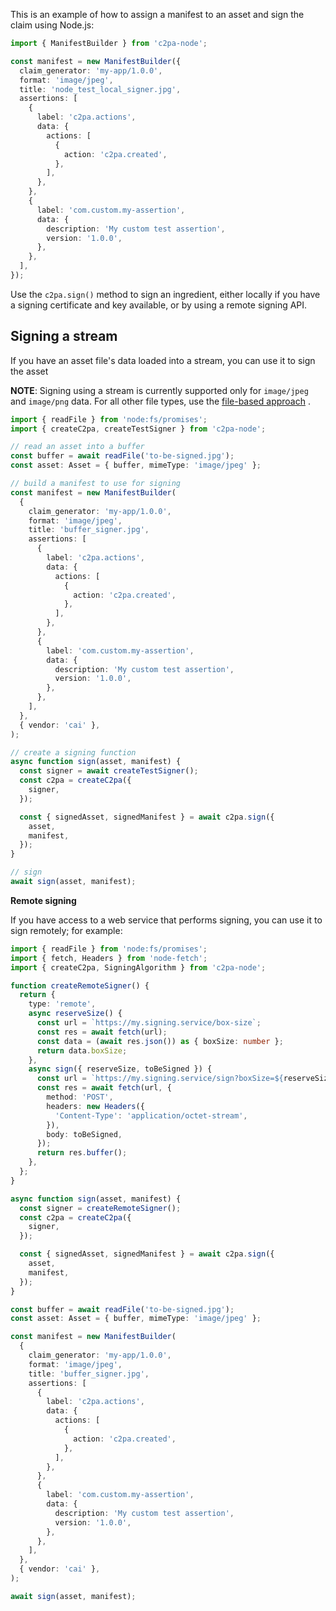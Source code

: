 This is an example of how to assign a manifest to an asset and sign the claim using Node.js:

```ts
import { ManifestBuilder } from 'c2pa-node';

const manifest = new ManifestBuilder({
  claim_generator: 'my-app/1.0.0',
  format: 'image/jpeg',
  title: 'node_test_local_signer.jpg',
  assertions: [
    {
      label: 'c2pa.actions',
      data: {
        actions: [
          {
            action: 'c2pa.created',
          },
        ],
      },
    },
    {
      label: 'com.custom.my-assertion',
      data: {
        description: 'My custom test assertion',
        version: '1.0.0',
      },
    },
  ],
});
```

Use the `c2pa.sign()` method to sign an ingredient, either locally if you have a signing certificate and key available, or by using a remote signing API.

## Signing a stream

If you have an asset file's data loaded into a stream, you can use it to sign the asset

**NOTE**: Signing using a stream is currently supported only for `image/jpeg` and `image/png` data. For all other file types, use the [file-based approach](#signing-files) .

```ts
import { readFile } from 'node:fs/promises';
import { createC2pa, createTestSigner } from 'c2pa-node';

// read an asset into a buffer
const buffer = await readFile('to-be-signed.jpg');
const asset: Asset = { buffer, mimeType: 'image/jpeg' };

// build a manifest to use for signing
const manifest = new ManifestBuilder(
  {
    claim_generator: 'my-app/1.0.0',
    format: 'image/jpeg',
    title: 'buffer_signer.jpg',
    assertions: [
      {
        label: 'c2pa.actions',
        data: {
          actions: [
            {
              action: 'c2pa.created',
            },
          ],
        },
      },
      {
        label: 'com.custom.my-assertion',
        data: {
          description: 'My custom test assertion',
          version: '1.0.0',
        },
      },
    ],
  },
  { vendor: 'cai' },
);

// create a signing function
async function sign(asset, manifest) {
  const signer = await createTestSigner();
  const c2pa = createC2pa({
    signer,
  });

  const { signedAsset, signedManifest } = await c2pa.sign({
    asset,
    manifest,
  });
}

// sign
await sign(asset, manifest);
```

**Remote signing**

If you have access to a web service that performs signing, you can use it to sign remotely; for example:

```ts
import { readFile } from 'node:fs/promises';
import { fetch, Headers } from 'node-fetch';
import { createC2pa, SigningAlgorithm } from 'c2pa-node';

function createRemoteSigner() {
  return {
    type: 'remote',
    async reserveSize() {
      const url = `https://my.signing.service/box-size`;
      const res = await fetch(url);
      const data = (await res.json()) as { boxSize: number };
      return data.boxSize;
    },
    async sign({ reserveSize, toBeSigned }) {
      const url = `https://my.signing.service/sign?boxSize=${reserveSize}`;
      const res = await fetch(url, {
        method: 'POST',
        headers: new Headers({
          'Content-Type': 'application/octet-stream',
        }),
        body: toBeSigned,
      });
      return res.buffer();
    },
  };
}

async function sign(asset, manifest) {
  const signer = createRemoteSigner();
  const c2pa = createC2pa({
    signer,
  });

  const { signedAsset, signedManifest } = await c2pa.sign({
    asset,
    manifest,
  });
}

const buffer = await readFile('to-be-signed.jpg');
const asset: Asset = { buffer, mimeType: 'image/jpeg' };

const manifest = new ManifestBuilder(
  {
    claim_generator: 'my-app/1.0.0',
    format: 'image/jpeg',
    title: 'buffer_signer.jpg',
    assertions: [
      {
        label: 'c2pa.actions',
        data: {
          actions: [
            {
              action: 'c2pa.created',
            },
          ],
        },
      },
      {
        label: 'com.custom.my-assertion',
        data: {
          description: 'My custom test assertion',
          version: '1.0.0',
        },
      },
    ],
  },
  { vendor: 'cai' },
);

await sign(asset, manifest);
```